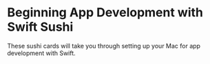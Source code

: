 # Beginning App Development with Swift Sushi

These sushi cards will take you through setting up your Mac for app development with Swift.

